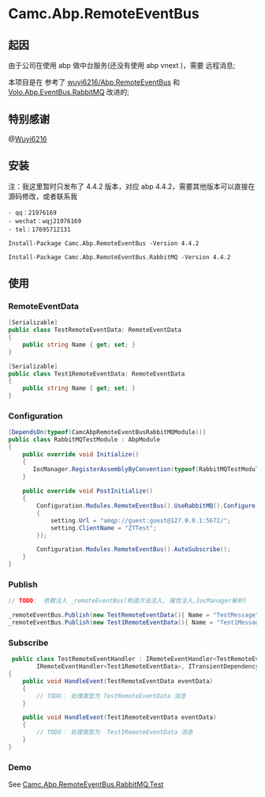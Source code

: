 # Camc.Abp.RemoteEventBus
## 起因

由于公司在使用 abp 做中台服务(还没有使用 abp vnext )，需要 远程消息;

本项目是在 参考了 [wuyi6216/Abp.RemoteEventBus](https://github.com/wuyi6216/Abp.RemoteEventBus) 和 [Volo.Abp.EventBus.RabbitMQ](https://github.com/abpframework/abp/tree/dev/framework/src/Volo.Abp.EventBus.RabbitMQ) 改进的;

## 特别感谢



@[Wuyi6216](https://github.com/wuyi6216)

## 安装

注：我这里暂时只发布了 4.4.2 版本，对应 abp 4.4.2，需要其他版本可以直接在源码修改，或者联系我

	- qq：21976169
	- wechat：wqj21976169
	- tel：17695712131

```
Install-Package Camc.Abp.RemoteEventBus -Version 4.4.2
```

```
Install-Package Camc.Abp.RemoteEventBus.RabbitMQ -Version 4.4.2
```

## 使用

### RemoteEventData

```c#
[Serializable]
public class TestRemoteEventData: RemoteEventData
{
	public string Name { get; set; }
}

[Serializable]
public class Test1RemoteEventData: RemoteEventData
{
	public string Name { get; set; }
}
```

### Configuration

```c#
[DependsOn(typeof(CamcAbpRemoteEventBusRabbitMQModule))]
public class RabbitMQTestModule : AbpModule
{
	public override void Initialize()
    {
       IocManager.RegisterAssemblyByConvention(typeof(RabbitMQTestModule).GetAssembly());
    }
    
    public override void PostInitialize()
    {
        Configuration.Modules.RemoteEventBus().UseRabbitMQ().Configure(setting =>
        {
            setting.Url = "amqp://guest:guest@127.0.0.1:5672/";
            setting.ClientName = "ZTTest";
        });

        Configuration.Modules.RemoteEventBus().AutoSubscribe();
    }
}
```

### Publish

```c#
// TODO:  依赖注入 _remoteEventBus(构造方法注入, 属性注入,IocManager解析)

_remoteEventBus.Publish(new TestRemoteEventData(){ Name = "TestMessage" });
_remoteEventBus.Publish(new Test1RemoteEventData(){ Name = "Test1Message" });

```

### Subscribe

```C#
 public class TestRemoteEventHandler : IRemoteEventHandler<TestRemoteEventData>,
        IRemoteEventHandler<Test1RemoteEventData>, ITransientDependency
{
    public void HandleEvent(TestRemoteEventData eventData)
    {
    	// TODO： 处理类型为 TestRemoteEventData 消息
    }

    public void HandleEvent(Test1RemoteEventData eventData)
    {
    	// TODO： 处理类型为  Test1RemoteEventData 消息
	}
}
```

### Demo
See [Camc.Abp.RemoteEventBus.RabbitMQ.Test](test/Abp.RemoteEventBus.RabbitMQ.Test)
